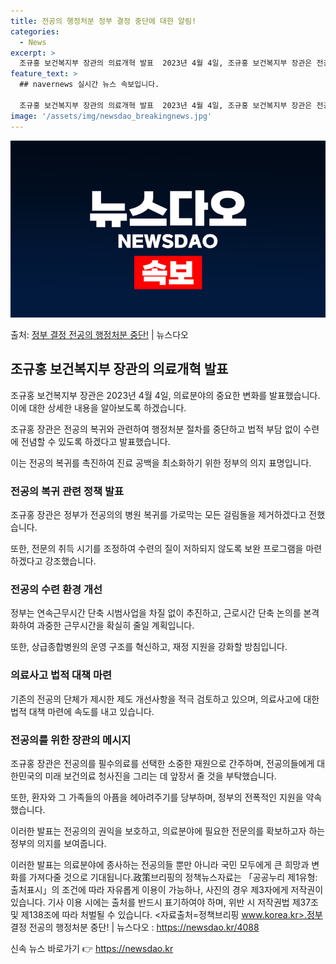 ```yaml
---
title: 전공의 행정처분 정부 결정 중단에 대한 알림!
categories:
  - News
excerpt: >
  조규홍 보건복지부 장관의 의료개혁 발표  2023년 4월 4일, 조규홍 보건복지부 장관은 전공의 복귀와 관련…
feature_text: >
  ## navernews 실시간 뉴스 속보입니다.

  조규홍 보건복지부 장관의 의료개혁 발표  2023년 4월 4일, 조규홍 보건복지부 장관은 전공의 복귀와 관련…
image: '/assets/img/newsdao_breakingnews.jpg'
---
```


![뉴스다오 속보](/assets/img/newsdao_breakingnews.jpg)

<p>출처: <a href="https://newsdao.kr/4088" rel="dofollow">정부 결정 전공의 행정처분 중단!</a> | 뉴스다오</p>

<h2 data-ke-size="size26">조규홍 보건복지부 장관의 의료개혁 발표</h2>
조규홍 보건복지부 장관은 2023년 4월 4일, 의료분야의 중요한 변화를 발표했습니다. 이에 대한 상세한 내용을 알아보도록 하겠습니다.

<p data-ke-size="size16">조규홍 장관은 전공의 복귀와 관련하여 행정처분 절차를 중단하고 법적 부담 없이 수련에 전념할 수 있도록 하겠다고 발표했습니다.</p>
<p data-ke-size="size16">이는 전공의 복귀를 촉진하여 진료 공백을 최소화하기 위한 정부의 의지 표명입니다.</p>

<h3>전공의 복귀 관련 정책 발표</h3>
<p data-ke-size="size16">조규홍 장관은 정부가 전공의의 병원 복귀를 가로막는 모든 걸림돌을 제거하겠다고 전했습니다.</p>
<p data-ke-size="size16">또한, 전문의 취득 시기를 조정하여 수련의 질이 저하되지 않도록 보완 프로그램을 마련하겠다고 강조했습니다.</p>

<h3>전공의 수련 환경 개선</h3>
<p data-ke-size="size16">정부는 연속근무시간 단축 시범사업을 차질 없이 추진하고, 근로시간 단축 논의를 본격화하여 과중한 근무시간을 확실히 줄일 계획입니다.</p>
<p data-ke-size="size16">또한, 상급종합병원의 운영 구조를 혁신하고, 재정 지원을 강화할 방침입니다.</p>

<h3>의료사고 법적 대책 마련</h3>
<p data-ke-size="size16">기존의 전공의 단체가 제시한 제도 개선사항을 적극 검토하고 있으며, 의료사고에 대한 법적 대책 마련에 속도를 내고 있습니다.</p>

<h3>전공의를 위한 장관의 메시지</h3>
<p data-ke-size="size16">조규홍 장관은 전공의를 필수의료를 선택한 소중한 재원으로 간주하며, 전공의들에게 대한민국의 미래 보건의료 청사진을 그리는 데 앞장서 줄 것을 부탁했습니다.</p>
<p data-ke-size="size16">또한, 환자와 그 가족들의 아픔을 헤아려주기를 당부하며, 정부의 전폭적인 지원을 약속했습니다.</p>
<p data-ke-size="size16">이러한 발표는 전공의의 권익을 보호하고, 의료분야에 필요한 전문의를 확보하고자 하는 정부의 의지를 보여줍니다.</p>

이러한 발표는 의료분야에 종사하는 전공의들 뿐만 아니라 국민 모두에게 큰 희망과 변화를 가져다줄 것으로 기대됩니다.政策브리핑의 정책뉴스자료는 「공공누리 제1유형:출처표시」의 조건에 따라 자유롭게 이용이 가능하나, 사진의 경우 제3자에게 저작권이 있습니다. 기사 이용 시에는 출처를 반드시 표기하여야 하며, 위반 시 저작권법 제37조 및 제138조에 따라 처벌될 수 있습니다. <자료출처=정책브리핑 www.korea.kr>.정부 결정 전공의 행정처분 중단! | 뉴스다오  : https://newsdao.kr/4088 

신속 뉴스 바로가기 👉 <a href="https://newsdao.kr" rel="dofollow">https://newsdao.kr</a>


